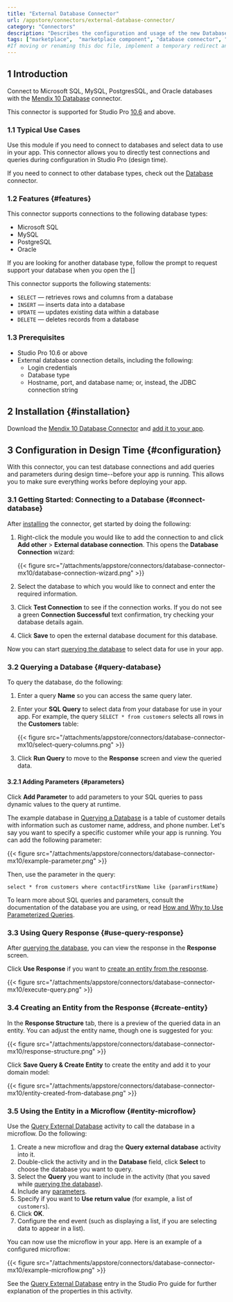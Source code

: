 ```yaml
---
title: "External Database Connector"
url: /appstore/connectors/external-database-connector/
category: "Connectors"
description: "Describes the configuration and usage of the new Database connector, which incorporates your external data directly in your Mendix app."
tags: ["marketplace",  "marketplace component", "database connector", "mendix 10", "studio pro 10", "query", "mssql", "mysql", "postgres", "oracle", "new"]
#If moving or renaming this doc file, implement a temporary redirect and let the respective team know they should update the URL in the product. See Mapping to Products for more details. 
---
```


## 1 Introduction

Connect to Microsoft SQL, MySQL, PostgresSQL, and Oracle databases with the [Mendix 10 Database](https://marketplace.mendix.com/link/component/216121) connector.

This connector is supported for Studio Pro [10.6](/releasenotes/studio-pro/10.6/) and above. 

### 1.1 Typical Use Cases

Use this module if you need to connect to databases and select data to use in your app. This connector allows you to directly test connections and queries during configuration in Studio Pro (design time). 

If you need to connect to other database types, check out the [Database](/appstore/connectors/database-connector/) connector.

### 1.2 Features {#features}

This connector supports connections to the following database types:

* Microsoft SQL
* MySQL
* PostgreSQL
* Oracle

If you are looking for another database type, follow the prompt to request support your database when you open the []

This connector supports the following statements:

* `SELECT` — retrieves rows and columns from a database
* `INSERT` — inserts data into a database  
* `UPDATE` — updates existing data within a database 
* `DELETE` — deletes records from a database

### 1.3 Prerequisites

* Studio Pro 10.6 or above
* External database connection details, including the following:
    * Login credentials
    * Database type
    * Hostname, port, and database name; or, instead, the JDBC connection string

## 2 Installation {#installation}

Download the [Mendix 10 Database Connector](https://marketplace.mendix.com/link/component/216121) and [add it to your app](/appstore/general/app-store-content/#install).

## 3 Configuration in Design Time {#configuration}

With this connector, you can test database connections and add queries and parameters during design time--before your app is running. This allows you to make sure everything works before deploying your app.

### 3.1 Getting Started: Connecting to a Database {#connect-database}

After [installing](#installation) the connector, get started by doing the following:

1.  Right-click the module you would like to add the connection to and click **Add other** > **External database connection**. This opens the **Database Connection** wizard:

    {{< figure src="/attachments/appstore/connectors/database-connector-mx10/database-connection-wizard.png" >}}

2.  Select the database to which you would like to connect and enter the required information.

3.  Click **Test Connection** to see if the connection works. If you do not see a green **Connection Successful** text confirmation, try checking your database details again.

4.  Click **Save** to open the external database document for this database.

Now you can start [querying the database](#query-database) to select data for use in your app.

### 3.2 Querying a Database {#query-database}

To query the database, do the following:

1. Enter a query **Name** so you can access the same query later.
2. Enter your **SQL Query** to select data from your database for use in your app. For example, the query `SELECT * from customers` selects all rows in the **Customers** table:

    {{< figure src="/attachments/appstore/connectors/database-connector-mx10/select-query-columns.png" >}}
   
4. Click **Run Query** to move to the **Response** screen and view the queried data.

#### 3.2.1 Adding Parameters {#parameters}

Click **Add Parameter** to add parameters to your SQL queries to pass dynamic values to the query at runtime. 

The example database in [Querying a Database](#query-database) is a table of customer details with information such as customer name, address, and phone number. Let's say you want to specify a specific customer while your app is running. You can add the following parameter:

{{< figure src="/attachments/appstore/connectors/database-connector-mx10/example-parameter.png" >}}

Then, use the parameter in the query:

`select * from customers where contactFirstName like {paramFirstName}`

To learn more about SQL queries and parameters, consult the documentation of the database you are using, or read [How and Why to Use Parameterized Queries](https://techcommunity.microsoft.com/t5/sql-server-blog/how-and-why-to-use-parameterized-queries/ba-p/383483).

### 3.3 Using Query Response {#use-query-response}

After [querying the database](#query-database), you can view the response in the **Response** screen. 

Click **Use Response** if you want to [create an entity from the response](#create-entity).

{{< figure src="/attachments/appstore/connectors/database-connector-mx10/execute-query.png" >}}

### 3.4 Creating an Entity from the Response {#create-entity}

In the **Response Structure** tab, there is a preview of the queried data in an entity. You can adjust the entity name, though one is suggested for you:

{{< figure src="/attachments/appstore/connectors/database-connector-mx10/response-structure.png" >}}

Click **Save Query & Create Entity** to create the entity and add it to your domain model:

{{< figure src="/attachments/appstore/connectors/database-connector-mx10/entity-created-from-database.png" >}}

### 3.5 Using the Entity in a Microflow {#entity-microflow}

Use the [Query External Database](/refguide/query-external-database/) activity to call the database in a microflow. Do the following:

1. Create a new microflow and drag the **Query external database** activity into it. 
2. Double-click the activity and in the **Database** field, click **Select** to choose the database you want to query.
3. Select the **Query** you want to include in the activity (that you saved while [querying the database](#query-database)).
4. Include any [parameters](#parameters).
5. Specify if you want to **Use return value** (for example, a list of `customers`).
6. Click **OK**.
7. Configure the end event (such as displaying a list, if you are selecting data to appear in a list). 

You can now use the microflow in your app. Here is an example of a configured microflow:

{{< figure src="/attachments/appstore/connectors/database-connector-mx10/example-microflow.png" >}}

See the [Query External Database](/refguide/query-external-database/) entry in the Studio Pro guide for further explanation of the properties in this activity.

